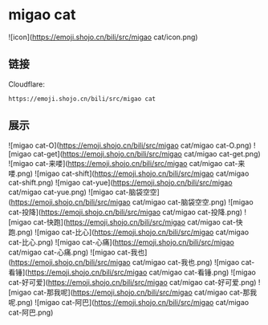 # migao cat
![icon](https://emoji.shojo.cn/bili/src/migao cat/icon.png)
## 链接
Cloudflare:
```
https://emoji.shojo.cn/bili/src/migao cat
```
## 展示
![migao cat-O](https://emoji.shojo.cn/bili/src/migao cat/migao cat-O.png)
![migao cat-get](https://emoji.shojo.cn/bili/src/migao cat/migao cat-get.png)
![migao cat-来喽](https://emoji.shojo.cn/bili/src/migao cat/migao cat-来喽.png)
![migao cat-shift](https://emoji.shojo.cn/bili/src/migao cat/migao cat-shift.png)
![migao cat-yue](https://emoji.shojo.cn/bili/src/migao cat/migao cat-yue.png)
![migao cat-脑袋空空](https://emoji.shojo.cn/bili/src/migao cat/migao cat-脑袋空空.png)
![migao cat-投降](https://emoji.shojo.cn/bili/src/migao cat/migao cat-投降.png)
![migao cat-快跑](https://emoji.shojo.cn/bili/src/migao cat/migao cat-快跑.png)
![migao cat-比心](https://emoji.shojo.cn/bili/src/migao cat/migao cat-比心.png)
![migao cat-心痛](https://emoji.shojo.cn/bili/src/migao cat/migao cat-心痛.png)
![migao cat-我也](https://emoji.shojo.cn/bili/src/migao cat/migao cat-我也.png)
![migao cat-看锤](https://emoji.shojo.cn/bili/src/migao cat/migao cat-看锤.png)
![migao cat-好可爱](https://emoji.shojo.cn/bili/src/migao cat/migao cat-好可爱.png)
![migao cat-那我呢](https://emoji.shojo.cn/bili/src/migao cat/migao cat-那我呢.png)
![migao cat-阿巴](https://emoji.shojo.cn/bili/src/migao cat/migao cat-阿巴.png)
